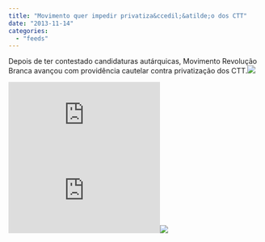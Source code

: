 ```yaml
---
title: "Movimento quer impedir privatiza&ccedil;&atilde;o dos CTT"
date: "2013-11-14"
categories: 
  - "feeds"
---
```


Depois de ter contestado candidaturas autárquicas, Movimento Revolução Branca avançou com providência cautelar contra privatização dos CTT.![](images/mf.gif)  
  
  
[![](http://da.feedsportal.com/r/180264195236/u/49/f/474223/c/32443/s/33ad1368/a2.img)](http://da.feedsportal.com/r/180264195236/u/49/f/474223/c/32443/s/33ad1368/a2.htm)![](http://pi.feedsportal.com/r/180264195236/u/49/f/474223/c/32443/s/33ad1368/a2t.img)![](http://feeds.feedburner.com/~r/DN-Ultimas/~4/Syuxq7f_luc)
